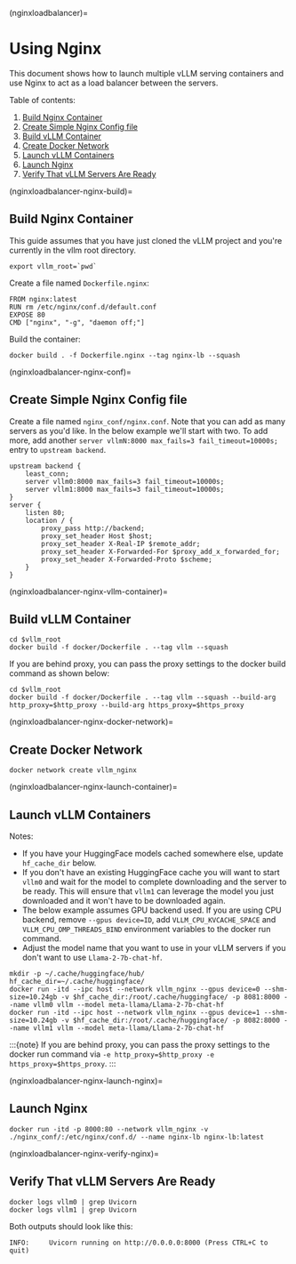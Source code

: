 (nginxloadbalancer)=

# Using Nginx

This document shows how to launch multiple vLLM serving containers and use Nginx to act as a load balancer between the servers.

Table of contents:

1. [Build Nginx Container](#nginxloadbalancer-nginx-build)
2. [Create Simple Nginx Config file](#nginxloadbalancer-nginx-conf)
3. [Build vLLM Container](#nginxloadbalancer-nginx-vllm-container)
4. [Create Docker Network](#nginxloadbalancer-nginx-docker-network)
5. [Launch vLLM Containers](#nginxloadbalancer-nginx-launch-container)
6. [Launch Nginx](#nginxloadbalancer-nginx-launch-nginx)
7. [Verify That vLLM Servers Are Ready](#nginxloadbalancer-nginx-verify-nginx)

(nginxloadbalancer-nginx-build)=

## Build Nginx Container

This guide assumes that you have just cloned the vLLM project and you're currently in the vllm root directory.

```console
export vllm_root=`pwd`
```

Create a file named `Dockerfile.nginx`:

```console
FROM nginx:latest
RUN rm /etc/nginx/conf.d/default.conf
EXPOSE 80
CMD ["nginx", "-g", "daemon off;"]
```

Build the container:

```console
docker build . -f Dockerfile.nginx --tag nginx-lb --squash
```

(nginxloadbalancer-nginx-conf)=

## Create Simple Nginx Config file

Create a file named `nginx_conf/nginx.conf`. Note that you can add as many servers as you'd like. In the below example we'll start with two. To add more, add another `server vllmN:8000 max_fails=3 fail_timeout=10000s;` entry to `upstream backend`.

```console
upstream backend {
    least_conn;
    server vllm0:8000 max_fails=3 fail_timeout=10000s;
    server vllm1:8000 max_fails=3 fail_timeout=10000s;
}
server {
    listen 80;
    location / {
        proxy_pass http://backend;
        proxy_set_header Host $host;
        proxy_set_header X-Real-IP $remote_addr;
        proxy_set_header X-Forwarded-For $proxy_add_x_forwarded_for;
        proxy_set_header X-Forwarded-Proto $scheme;
    }
}
```

(nginxloadbalancer-nginx-vllm-container)=

## Build vLLM Container

```console
cd $vllm_root
docker build -f docker/Dockerfile . --tag vllm --squash
```

If you are behind proxy, you can pass the proxy settings to the docker build command as shown below:

```console
cd $vllm_root
docker build -f docker/Dockerfile . --tag vllm --squash --build-arg http_proxy=$http_proxy --build-arg https_proxy=$https_proxy
```

(nginxloadbalancer-nginx-docker-network)=

## Create Docker Network

```console
docker network create vllm_nginx
```

(nginxloadbalancer-nginx-launch-container)=

## Launch vLLM Containers

Notes:

- If you have your HuggingFace models cached somewhere else, update `hf_cache_dir` below.
- If you don't have an existing HuggingFace cache you will want to start `vllm0` and wait for the model to complete downloading and the server to be ready. This will ensure that `vllm1` can leverage the model you just downloaded and it won't have to be downloaded again.
- The below example assumes GPU backend used. If you are using CPU backend, remove `--gpus device=ID`, add `VLLM_CPU_KVCACHE_SPACE` and `VLLM_CPU_OMP_THREADS_BIND` environment variables to the docker run command.
- Adjust the model name that you want to use in your vLLM servers if you don't want to use `Llama-2-7b-chat-hf`.

```console
mkdir -p ~/.cache/huggingface/hub/
hf_cache_dir=~/.cache/huggingface/
docker run -itd --ipc host --network vllm_nginx --gpus device=0 --shm-size=10.24gb -v $hf_cache_dir:/root/.cache/huggingface/ -p 8081:8000 --name vllm0 vllm --model meta-llama/Llama-2-7b-chat-hf
docker run -itd --ipc host --network vllm_nginx --gpus device=1 --shm-size=10.24gb -v $hf_cache_dir:/root/.cache/huggingface/ -p 8082:8000 --name vllm1 vllm --model meta-llama/Llama-2-7b-chat-hf
```

:::{note}
If you are behind proxy, you can pass the proxy settings to the docker run command via `-e http_proxy=$http_proxy -e https_proxy=$https_proxy`.
:::

(nginxloadbalancer-nginx-launch-nginx)=

## Launch Nginx

```console
docker run -itd -p 8000:80 --network vllm_nginx -v ./nginx_conf/:/etc/nginx/conf.d/ --name nginx-lb nginx-lb:latest
```

(nginxloadbalancer-nginx-verify-nginx)=

## Verify That vLLM Servers Are Ready

```console
docker logs vllm0 | grep Uvicorn
docker logs vllm1 | grep Uvicorn
```

Both outputs should look like this:

```console
INFO:     Uvicorn running on http://0.0.0.0:8000 (Press CTRL+C to quit)
```
